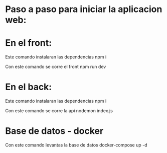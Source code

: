 
# Paso a paso para iniciar la aplicacion web:

# En el front:

Este comando instalaran las dependencias
   npm i

Con este comando se corre el front
   npm run  dev

# En el back:

Este comando instalaran las dependencias
    npm i

Con este comando se corre la api
    nodemon index.js

# Base de datos - docker

Con este comando levantas la base de datos
    docker-compose up -d